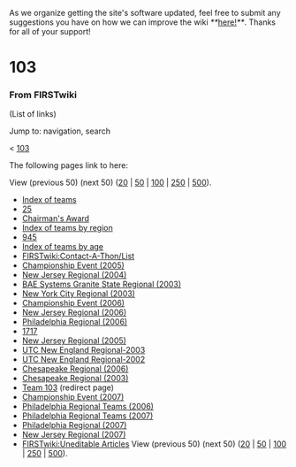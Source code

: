As we organize getting the site's software updated, feel free to submit any
suggestions you have on how we can improve the wiki
_**_[here!](/index.php/User:Hallry/Suggestions "User:Hallry/Suggestions"
)_**_. Thanks for all of your support!

# 103

### From FIRSTwiki

(List of links)

Jump to: navigation, search

&lt; [103](/index.php?title=103&redirect=no "103" )  

The following pages link to here:

View (previous 50) (next 50)
([20](/index.php?title=Special:Whatlinkshere/103&limit=20&from=0
"Special:Whatlinkshere/103" ) |
[50](/index.php?title=Special:Whatlinkshere/103&limit=50&from=0
"Special:Whatlinkshere/103" ) |
[100](/index.php?title=Special:Whatlinkshere/103&limit=100&from=0
"Special:Whatlinkshere/103" ) |
[250](/index.php?title=Special:Whatlinkshere/103&limit=250&from=0
"Special:Whatlinkshere/103" ) |
[500](/index.php?title=Special:Whatlinkshere/103&limit=500&from=0
"Special:Whatlinkshere/103" )).

  * [Index of teams](/index.php/Index_of_teams "Index of teams" )
  * [25](/index.php/25 "25" )
  * [Chairman's Award](/index.php/Chairman%27s_Award "Chairman's Award" )
  * [Index of teams by region](/index.php/Index_of_teams_by_region "Index of teams by region" )
  * [945](/index.php/945 "945" )
  * [Index of teams by age](/index.php/Index_of_teams_by_age "Index of teams by age" )
  * [FIRSTwiki:Contact-A-Thon/List](/index.php/FIRSTwiki:Contact-A-Thon/List "FIRSTwiki:Contact-A-Thon/List" )
  * [Championship Event (2005)](/index.php/Championship_Event_%282005%29 "Championship Event \(2005\)" )
  * [New Jersey Regional (2004)](/index.php/New_Jersey_Regional_%282004%29 "New Jersey Regional \(2004\)" )
  * [BAE Systems Granite State Regional (2003)](/index.php/BAE_Systems_Granite_State_Regional_%282003%29 "BAE Systems Granite State Regional \(2003\)" )
  * [New York City Regional (2003)](/index.php/New_York_City_Regional_%282003%29 "New York City Regional \(2003\)" )
  * [Championship Event (2006)](/index.php/Championship_Event_%282006%29 "Championship Event \(2006\)" )
  * [New Jersey Regional (2006)](/index.php/New_Jersey_Regional_%282006%29 "New Jersey Regional \(2006\)" )
  * [Philadelphia Regional (2006)](/index.php/Philadelphia_Regional_%282006%29 "Philadelphia Regional \(2006\)" )
  * [1717](/index.php/1717 "1717" )
  * [New Jersey Regional (2005)](/index.php/New_Jersey_Regional_%282005%29 "New Jersey Regional \(2005\)" )
  * [UTC New England Regional-2003](/index.php/UTC_New_England_Regional-2003 "UTC New England Regional-2003" )
  * [UTC New England Regional-2002](/index.php/UTC_New_England_Regional-2002 "UTC New England Regional-2002" )
  * [Chesapeake Regional (2006)](/index.php/Chesapeake_Regional_%282006%29 "Chesapeake Regional \(2006\)" )
  * [Chesapeake Regional (2003)](/index.php/Chesapeake_Regional_%282003%29 "Chesapeake Regional \(2003\)" )
  * [Team 103](/index.php?title=Team_103&redirect=no "Team 103" ) (redirect page) 
  * [Championship Event (2007)](/index.php/Championship_Event_%282007%29 "Championship Event \(2007\)" )
  * [Philadelphia Regional Teams (2006)](/index.php/Philadelphia_Regional_Teams_%282006%29 "Philadelphia Regional Teams \(2006\)" )
  * [Philadelphia Regional Teams (2007)](/index.php/Philadelphia_Regional_Teams_%282007%29 "Philadelphia Regional Teams \(2007\)" )
  * [Philadelphia Regional (2007)](/index.php/Philadelphia_Regional_%282007%29 "Philadelphia Regional \(2007\)" )
  * [New Jersey Regional (2007)](/index.php/New_Jersey_Regional_%282007%29 "New Jersey Regional \(2007\)" )
  * [FIRSTwiki:Uneditable Articles](/index.php/FIRSTwiki:Uneditable_Articles "FIRSTwiki:Uneditable Articles" )
View (previous 50) (next 50)
([20](/index.php?title=Special:Whatlinkshere/103&limit=20&from=0
"Special:Whatlinkshere/103" ) |
[50](/index.php?title=Special:Whatlinkshere/103&limit=50&from=0
"Special:Whatlinkshere/103" ) |
[100](/index.php?title=Special:Whatlinkshere/103&limit=100&from=0
"Special:Whatlinkshere/103" ) |
[250](/index.php?title=Special:Whatlinkshere/103&limit=250&from=0
"Special:Whatlinkshere/103" ) |
[500](/index.php?title=Special:Whatlinkshere/103&limit=500&from=0
"Special:Whatlinkshere/103" )).


